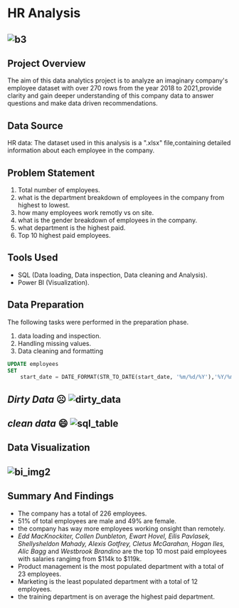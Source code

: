 # HR Analysis

![b3](https://github.com/stephen-dk/HR-Analysis/assets/144712896/dc54140a-c90d-494a-b78e-83b246be4eae)
--
## Project Overview

The aim of this data analytics project is to analyze an imaginary company's employee dataset with over 270 rows from the year 2018 to 2021,provide clarity and gain deeper understanding of this company data to answer questions and make data driven recommendations. 

## Data Source

HR data: The dataset used in this analysis is a ".xlsx" file,containing detailed information about each employee in the company.

## Problem Statement

1. Total number of employees.
2. what is the department breakdown of employees in the company from highest to lowest.
3. how many employees work remotly vs on site.
4. what is the gender breakdown of employees in the company.
5. what department is the highest paid.
6. Top 10 highest paid employees.

## Tools Used
- SQL (Data loading, Data inspection, Data cleaning and Analysis).
- Power BI (Visualization).

## Data Preparation

The following tasks were performed in the preparation phase.
1. data loading and inspection.
2. Handling missing values.
3. Data cleaning and formatting
```sql
UPDATE employees 
SET 
    start_date = DATE_FORMAT(STR_TO_DATE(start_date, '%m/%d/%Y'),'%Y/%m/%d');
```

_Dirty Data_ ☹️
![dirty_data](https://github.com/stephen-dk/HR-Analysis/assets/144712896/11a09668-3f60-425a-928e-c44750cab588)
--

_clean data_ 😄
![sql_table](https://github.com/stephen-dk/HR-Analysis/assets/144712896/eb36b515-73b7-48f3-ad0d-7336b5997f92)
--


## Data Visualization

![bi_img2](https://github.com/stephen-dk/HR-Analysis/assets/144712896/ad7a2867-a53a-4743-9ca0-d024d175a3be)
---

## Summary And Findings

- The company has a total of 226 employees.
- 51% of total employees are male and 49% are female.
- the company has way more employees working onsight than remotely.
- _Edd  MacKnockiter, Collen Dunbleton, Ewart Hovel, Eilis Pavlasek, Shellysheldon Mahady, Alexis Gotfrey, Cletus McGarahan, Hogan Iles, Alic Bagg_ and _Westbrook Brandino_ are the top 10 most paid employees with salaries rangimg from $114k to $119k.
- Product management is the most populated department with a total of 23 employees.
- Marketing is the least populated department with a total of 12 employees.
- the training department is on average the highest paid department.





